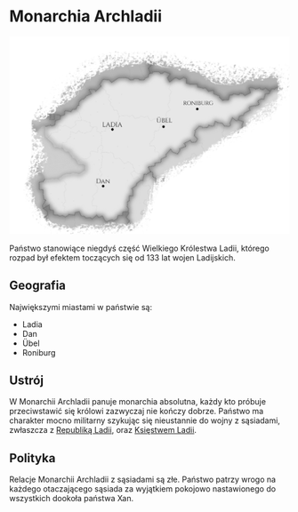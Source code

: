 # Monarchia Archladii

![loading-ag-80](Monarchia_Archladii.png)

Państwo stanowiące niegdyś część Wielkiego Królestwa Ladii, którego rozpad był efektem toczących się od 133 lat wojen Ladijskich.

## Geografia

Największymi miastami w państwie są:

- Ladia
- Dan
- Übel
- Roniburg

## Ustrój

W Monarchii Archladii panuje monarchia absolutna, każdy kto próbuje przeciwstawić się królowi zazwyczaj nie kończy dobrze. Państwo ma charakter mocno militarny szykując się nieustannie do wojny z sąsiadami, zwłaszcza z [Republiką Ladii](Republika_Ladii.html), oraz [Księstwem Ladii](Księstwo_Ladii.html).

## Polityka

Relacje Monarchii Archladii z sąsiadami są złe. Państwo patrzy wrogo na każdego otaczającego sąsiada za wyjątkiem pokojowo nastawionego do wszystkich dookoła państwa Xan.


